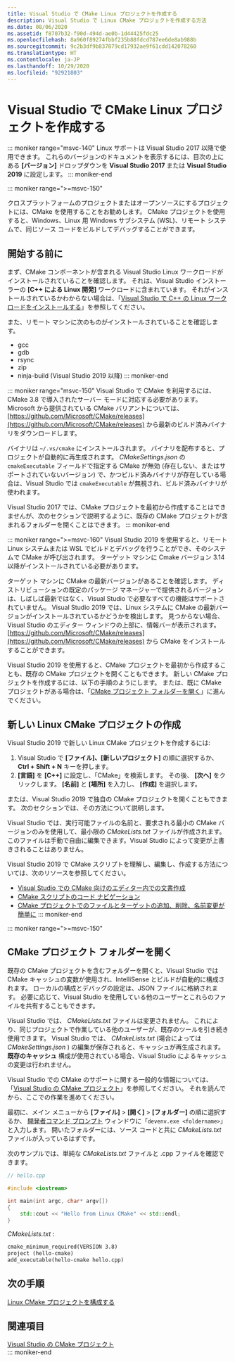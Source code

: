 ```yaml
---
title: Visual Studio で CMake Linux プロジェクトを作成する
description: Visual Studio で Linux CMake プロジェクトを作成する方法
ms.date: 08/06/2020
ms.assetid: f8707b32-f90d-494d-ae0b-1d44425fdc25
ms.openlocfilehash: 8a960f89274fbbf235b88fdcd787ee6de8ab988b
ms.sourcegitcommit: 9c2b3df9b837879cd17932ae9f61cdd142078260
ms.translationtype: HT
ms.contentlocale: ja-JP
ms.lasthandoff: 10/29/2020
ms.locfileid: "92921803"
---
```

# <a name="create-a-cmake-linux-project-in-visual-studio"></a>Visual Studio で CMake Linux プロジェクトを作成する

::: moniker range="msvc-140"
Linux サポートは Visual Studio 2017 以降で使用できます。 これらのバージョンのドキュメントを表示するには、目次の上にある **[バージョン]** ドロップダウンを **Visual Studio 2017** または **Visual Studio 2019** に設定します。
::: moniker-end

::: moniker range=">=msvc-150"

クロスプラットフォームのプロジェクトまたはオープンソースにするプロジェクトには、CMake を使用することをお勧めします。 CMake プロジェクトを使用すると、Windows、Linux 用 Windows サブシステム (WSL)、リモート システムで、同じソース コードをビルドしてデバッグすることができます。

## <a name="before-you-begin"></a>開始する前に

まず、CMake コンポーネントが含まれる Visual Studio Linux ワークロードがインストールされていることを確認します。 それは、Visual Studio インストーラーの **[C++ による Linux 開発]** ワークロードに含まれています。 それがインストールされているかわからない場合は、「[Visual Studio で C++ の Linux ワークロードをインストールする](download-install-and-setup-the-linux-development-workload.md)」を参照してください。

また、リモート マシンに次のものがインストールされていることを確認します。

- gcc
- gdb
- rsync
- zip
- ninja-build (Visual Studio 2019 以降)
::: moniker-end

::: moniker range="msvc-150"
Visual Studio で CMake を利用するには、CMake 3.8 で導入されたサーバー モードに対応する必要があります。 Microsoft から提供されている CMake バリアントについては、[https://github.com/Microsoft/CMake/releases](https://github.com/Microsoft/CMake/releases) から最新のビルド済みバイナリをダウンロードします。

バイナリは `~/.vs/cmake` にインストールされます。 バイナリを配布すると、プロジェクトが自動的に再生成されます。 *CMakeSettings.json* の `cmakeExecutable` フィールドで指定する CMake が無効 (存在しない、またはサポートされていないバージョン) で、かつビルド済みバイナリが存在している場合は、Visual Studio では `cmakeExecutable` が無視され、ビルド済みバイナリが使われます。

Visual Studio 2017 では、CMake プロジェクトを最初から作成することはできませんが、次のセクションで説明するように、既存の CMake プロジェクトが含まれるフォルダーを開くことはできます。
::: moniker-end

::: moniker range=">=msvc-160"
Visual Studio 2019 を使用すると、リモート Linux システムまたは WSL でビルドとデバッグを行うことができ、そのシステムで CMake が呼び出されます。 ターゲット マシンに Cmake バージョン 3.14 以降がインストールされている必要があります。

ターゲット マシンに CMake の最新バージョンがあることを確認します。 ディストリビューションの既定のパッケージ マネージャーで提供されるバージョンは、しばしば最新ではなく、Visual Studio で必要なすべての機能はサポートされていません。 Visual Studio 2019 では、Linux システムに CMake の最新バージョンがインストールされているかどうかを検出します。 見つからない場合、Visual Studio のエディター ウィンドウの上部に、情報バーが表示されます。 [https://github.com/Microsoft/CMake/releases](https://github.com/Microsoft/CMake/releases) から CMake をインストールすることができます。

Visual Studio 2019 を使用すると、CMake プロジェクトを最初から作成することも、既存の CMake プロジェクトを開くこともできます。 新しい CMake プロジェクトを作成するには、以下の手順のようにします。 または、既に CMake プロジェクトがある場合は、「[CMake プロジェクト フォルダーを開く](#open-a-cmake-project-folder)」に進んでください。

## <a name="create-a-new-linux-cmake-project"></a>新しい Linux CMake プロジェクトの作成

Visual Studio 2019 で新しい Linux CMake プロジェクトを作成するには:

1. Visual Studio で **[ファイル]、[新しいプロジェクト]** の順に選択するか、 **Ctrl + Shift + N** キーを押します。
1. **[言語]** を **[C++]** に設定し、「CMake」を検索します。 その後、 **[次へ]** をクリックします。 **[名前]** と **[場所]** を入力し、 **[作成]** を選択します。

または、Visual Studio 2019 で独自の CMake プロジェクトを開くこともできます。 次のセクションでは、その方法について説明します。

Visual Studio では、実行可能ファイルの名前と、要求される最小の CMake バージョンのみを使用して、最小限の *CMakeLists.txt* ファイルが作成されます。 このファイルは手動で自由に編集できます。Visual Studio によって変更が上書きされることはありません。

Visual Studio 2019 で CMake スクリプトを理解し、編集し、作成する方法については、次のリソースを参照してください。

- [Visual Studio での CMake 向けのエディター内での文書作成](https://devblogs.microsoft.com/cppblog/in-editor-documentation-for-cmake-in-visual-studio/)
- [CMake スクリプトのコード ナビゲーション](https://devblogs.microsoft.com/cppblog/code-navigation-for-cmake-scripts/)
- [CMake プロジェクトでのファイルとターゲットの追加、削除、名前変更が簡単に](https://devblogs.microsoft.com/cppblog/easily-add-remove-and-rename-files-and-targets-in-cmake-projects/)
::: moniker-end

::: moniker range=">=msvc-150"

## <a name="open-a-cmake-project-folder"></a>CMake プロジェクト フォルダーを開く

既存の CMake プロジェクトを含むフォルダーを開くと、Visual Studio では CMake キャッシュの変数が使用され、IntelliSense とビルドが自動的に構成されます。 ローカルの構成とデバッグの設定は、JSON ファイルに格納されます。 必要に応じて、Visual Studio を使用している他のユーザーとこれらのファイルを共有することもできます。

Visual Studio では、 *CMakeLists.txt* ファイルは変更されません。 これにより、同じプロジェクトで作業している他のユーザーが、既存のツールを引き続き使用できます。 Visual Studio では、 *CMakeLists.txt* (場合によっては *CMakeSettings.json* ) の編集が保存されると、キャッシュが再生成されます。 **既存のキャッシュ** 構成が使用されている場合、Visual Studio によるキャッシュの変更は行われません。

Visual Studio での CMake のサポートに関する一般的な情報については、「[Visual Studio の CMake プロジェクト](../build/cmake-projects-in-visual-studio.md)」を参照してください。 それを読んでから、ここでの作業を進めてください。

最初に、メイン メニューから **[ファイル]**  >  **[開く]**  >  **[フォルダー]** の順に選択するか、 [開発者コマンド プロンプト](../build/building-on-the-command-line.md) ウィンドウに「`devenv.exe <foldername>`」と入力します。 開いたフォルダーには、ソース コードと共に *CMakeLists.txt* ファイルが入っているはずです。

次のサンプルでは、単純な *CMakeLists.txt* ファイルと .cpp ファイルを確認できます。

```cpp
// hello.cpp

#include <iostream>

int main(int argc, char* argv[])
{
    std::cout << "Hello from Linux CMake" << std::endl;
}
```

*CMakeLists.txt* :

```txt
cmake_minimum_required(VERSION 3.8)
project (hello-cmake)
add_executable(hello-cmake hello.cpp)
```

## <a name="next-steps"></a>次の手順

[Linux CMake プロジェクトを構成する](cmake-linux-configure.md)

## <a name="see-also"></a>関連項目

[Visual Studio の CMake プロジェクト](../build/cmake-projects-in-visual-studio.md)<br/>
::: moniker-end
